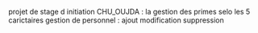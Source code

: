 projet de stage d initiation CHU_OUJDA :
la gestion des primes selo les 5 carictaires
gestion de personnel : ajout modification suppression
